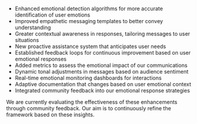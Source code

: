- Enhanced emotional detection algorithms for more accurate identification of user emotions
- Improved empathetic messaging templates to better convey understanding
- Greater contextual awareness in responses, tailoring messages to user situations
- New proactive assistance system that anticipates user needs
- Established feedback loops for continuous improvement based on user emotional responses
- Added metrics to assess the emotional impact of our communications
- Dynamic tonal adjustments in messages based on audience sentiment
- Real-time emotional monitoring dashboards for interactions
- Adaptive documentation that changes based on user emotional context
- Integrated community feedback into our emotional response strategies

We are currently evaluating the effectiveness of these enhancements through community feedback.
Our aim is to continuously refine the framework based on these insights.